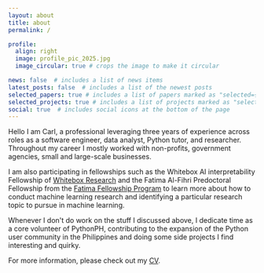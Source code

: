 ```yaml
---
layout: about
title: about
permalink: /

profile:
  align: right
  image: profile_pic_2025.jpg
  image_circular: true # crops the image to make it circular

news: false  # includes a list of news items
latest_posts: false  # includes a list of the newest posts
selected_papers: true # includes a list of papers marked as "selected={true}"
selected_projects: true # includes a list of projects marked as "selected={true}"
social: true  # includes social icons at the bottom of the page
---
```

Hello I am Carl,  a professional leveraging three years of experience across roles as a software engineer, data analyst, Python tutor, and researcher. Throughout my career I mostly worked with non-profits, government agencies, small and large-scale businesses.

I am also  participating in fellowships such as the Whitebox AI interpretability Fellowship of [Whitebox Research](https://www.facebook.com/WhiteBoxResearch) and the Fatima Al-Fihri Predoctoral Fellowship from the [Fatima Fellowship Program](https://www.fatimafellowship.com/) to learn more about how to  conduct machine learning research and identifying a  particular research topic to pursue in machine learning.

Whenever I don't do work on the stuff I discussed above, I  dedicate time as a core volunteer of PythonPH, contributing to the expansion of the Python user community in the Philippines and doing some side projects I find interesting and quirky.

For more information, please check out my [CV](/cv/).
